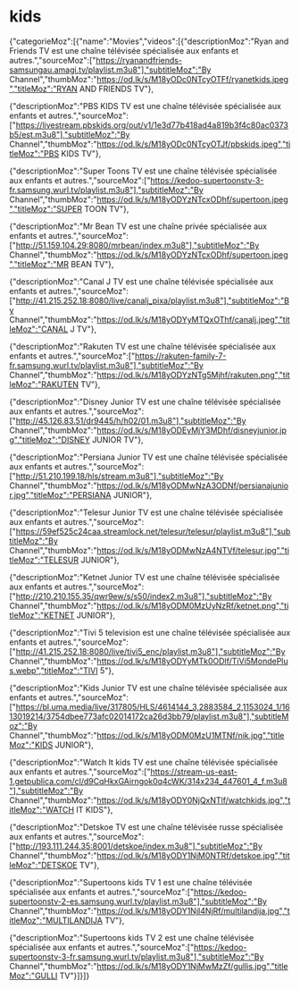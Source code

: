 # kids
{"categorieMoz":[{"name":"Movies","videos":[{"descriptionMoz":"Ryan and Friends TV est une chaîne télévisée spécialisée aux enfants et autres.","sourceMoz":["https://ryanandfriends-samsungau.amagi.tv/playlist.m3u8"],"subtitleMoz":"By Channel","thumbMoz":"https://od.lk/s/M18yODc0NTcyOTFf/ryanetkids.jpeg","titleMoz":"RYAN AND FRIENDS TV"},

{"descriptionMoz":"PBS KIDS TV est une chaîne télévisée spécialisée aux enfants et autres.","sourceMoz":["https://livestream.pbskids.org/out/v1/1e3d77b418ad4a819b3f4c80ac0373b5/est.m3u8"],"subtitleMoz":"By Channel","thumbMoz":"https://od.lk/s/M18yODc0NTcyOTJf/pbskids.jpeg","titleMoz":"PBS KIDS TV"},

{"descriptionMoz":"Super Toons TV est une chaîne télévisée spécialisée aux enfants et autres.","sourceMoz":["https://kedoo-supertoonstv-3-fr.samsung.wurl.tv/playlist.m3u8"],"subtitleMoz":"By Channel","thumbMoz":"https://od.lk/s/M18yODYzNTcxODhf/supertoon.jpeg","titleMoz":"SUPER TOON TV"},

{"descriptionMoz":"Mr Bean TV est une chaîne privée spécialisée aux enfants et autres.","sourceMoz":["http://51.159.104.29:8080/mrbean/index.m3u8"],"subtitleMoz":"By Channel","thumbMoz":"https://od.lk/s/M18yODYzNTcxODhf/supertoon.jpeg","titleMoz":"MR BEAN TV"},

{"descriptionMoz":"Canal J TV est une chaîne télévisée spécialisée aux enfants et autres.","sourceMoz":["http://41.215.252.18:8080/live/canalj_pixa/playlist.m3u8"],"subtitleMoz":"By Channel","thumbMoz":"https://od.lk/s/M18yODYyMTQxOThf/canalj.jpeg","titleMoz":"CANAL J TV"},

{"descriptionMoz":"Rakuten TV est une chaîne télévisée spécialisée aux enfants et autres.","sourceMoz":["https://rakuten-family-7-fr.samsung.wurl.tv/playlist.m3u8"],"subtitleMoz":"By Channel","thumbMoz":"https://od.lk/s/M18yODYzNTg5Mjhf/rakuten.png","titleMoz":"RAKUTEN TV"},

{"descriptionMoz":"Disney Junior TV est une chaîne télévisée spécialisée aux enfants et autres.","sourceMoz":["http://45.126.83.51/dr9445/h/h02/01.m3u8"],"subtitleMoz":"By Channel","thumbMoz":"https://od.lk/s/M18yODEyMjY3MDhf/disneyjunior.jpg","titleMoz":"DISNEY JUNIOR TV"},

{"descriptionMoz":"Persiana Junior TV est une chaîne télévisée spécialisée aux enfants et autres.","sourceMoz":["http://51.210.199.18/hls/stream.m3u8"],"subtitleMoz":"By Channel","thumbMoz":"https://od.lk/s/M18yODMwNzA3ODNf/persianajunior.jpg","titleMoz":"PERSIANA JUNIOR"},

{"descriptionMoz":"Telesur Junior TV est une chaîne télévisée spécialisée aux enfants et autres.","sourceMoz":["https://59ef525c24caa.streamlock.net/telesur/telesur/playlist.m3u8"],"subtitleMoz":"By Channel","thumbMoz":"https://od.lk/s/M18yODMwNzA4NTVf/telesur.jpg","titleMoz":"TELESUR JUNIOR"},

{"descriptionMoz":"Ketnet Junior TV est une chaîne télévisée spécialisée aux enfants et autres.","sourceMoz":["http://210.210.155.35/qwr9ew/s/s50/index2.m3u8"],"subtitleMoz":"By Channel","thumbMoz":"https://od.lk/s/M18yODM0MzUyNzRf/ketnet.png","titleMoz":"KETNET JUNIOR"},

{"descriptionMoz":"Tivi 5 television est une chaîne télévisée spécialisée aux enfants et autres.","sourceMoz":["http://41.215.252.18:8080/live/tivi5_enc/playlist.m3u8"],"subtitleMoz":"By Channel","thumbMoz":"https://od.lk/s/M18yODYyMTk0ODlf/TiVi5MondePlus.webp","titleMoz":"TIVI 5"},

{"descriptionMoz":"Kids Junior TV est une chaîne télévisée spécialisée aux enfants et autres.","sourceMoz":["https://bl.uma.media/live/317805/HLS/4614144_3,2883584_2,1153024_1/1613019214/3754dbee773afc02014172ca26d3bb79/playlist.m3u8"],"subtitleMoz":"By Channel","thumbMoz":"https://od.lk/s/M18yODM0MzU1MTNf/nik.jpg","titleMoz":"KIDS JUNIOR"},

{"descriptionMoz":"Watch It kids TV est une chaîne télévisée spécialisée aux enfants et autres.","sourceMoz":["https://stream-us-east-1.getpublica.com/cl/d9CqHkxGAirngok0q4cWK/314x234_447601_4_f.m3u8"],"subtitleMoz":"By Channel","thumbMoz":"https://od.lk/s/M18yODY0NjQxNTlf/watchkids.jpg","titleMoz":"WATCH IT KIDS"},

{"descriptionMoz":"Detskoe TV est une chaîne télévisée russe spécialisée aux enfants et autres.","sourceMoz":["http://193.111.244.35:8001/detskoe/index.m3u8"],"subtitleMoz":"By Channel","thumbMoz":"https://od.lk/s/M18yODY1NjM0NTRf/detskoe.jpg","titleMoz":"DETSKOE TV"},

{"descriptionMoz":"Supertoons kids TV 1 est une chaîne télévisée spécialisée aux enfants et autres.","sourceMoz":["https://kedoo-supertoonstv-2-es.samsung.wurl.tv/playlist.m3u8"],"subtitleMoz":"By Channel","thumbMoz":"https://od.lk/s/M18yODY1NjI4NjRf/multilandija.jpg","titleMoz":"MULTILANDIJA TV"},

{"descriptionMoz":"Supertoons kids TV 2 est une chaîne télévisée spécialisée aux enfants et autres.","sourceMoz":["https://kedoo-supertoonstv-3-fr.samsung.wurl.tv/playlist.m3u8"],"subtitleMoz":"By Channel","thumbMoz":"https://od.lk/s/M18yODY1NjMwMzZf/gullis.jpg","titleMoz":"GULLI TV"}]}]}
